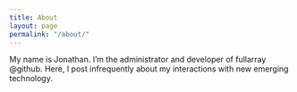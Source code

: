 ```yaml
---
title: About
layout: page
permalink: "/about/"
---
```


My name is Jonathan. I’m the administrator and developer of fullarray @github. Here, I post infrequently about my interactions with new emerging technology.